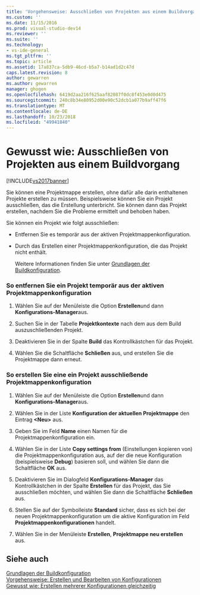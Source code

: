 ```yaml
---
title: 'Vorgehensweise: Ausschließen von Projekten aus einem Buildvorgang | Microsoft-Dokumentation'
ms.custom: ''
ms.date: 11/15/2016
ms.prod: visual-studio-dev14
ms.reviewer: ''
ms.suite: ''
ms.technology:
- vs-ide-general
ms.tgt_pltfrm: ''
ms.topic: article
ms.assetid: 17a837ca-5db9-46cd-b5a7-b14ad1d2c47d
caps.latest.revision: 8
author: gewarren
ms.author: gewarren
manager: ghogen
ms.openlocfilehash: 6419d2aa216f625aaf82087f0dc8f453e0d0d475
ms.sourcegitcommit: 240c8b34e80952d00e90c52dcb1a077b9aff47f6
ms.translationtype: MT
ms.contentlocale: de-DE
ms.lasthandoff: 10/23/2018
ms.locfileid: "49941840"
---
```

# <a name="how-to-exclude-projects-from-a-build"></a>Gewusst wie: Ausschließen von Projekten aus einem Buildvorgang
[!INCLUDE[vs2017banner](../includes/vs2017banner.md)]

Sie können eine Projektmappe erstellen, ohne dafür alle darin enthaltenen Projekte erstellen zu müssen. Beispielsweise können Sie ein Projekt ausschließen, das die Erstellung unterbricht. Sie können dann das Projekt erstellen, nachdem Sie die Probleme ermittelt und behoben haben.  
  
 Sie können ein Projekt wie folgt ausschließen:  
  
- Entfernen Sie es temporär aus der aktiven Projektmappenkonfiguration.  
  
- Durch das Erstellen einer Projektmappenkonfiguration, die das Projekt nicht enthält.  
  
  Weitere Informationen finden Sie unter [Grundlagen der Buildkonfiguration](../ide/understanding-build-configurations.md).  
  
### <a name="to-temporarily-remove-a-project-from-the-active-solution-configuration"></a>So entfernen Sie ein Projekt temporär aus der aktiven Projektmappenkonfiguration  
  
1.  Wählen Sie auf der Menüleiste die Option **Erstellen**und dann **Konfigurations-Manager**aus.  
  
2.  Suchen Sie in der Tabelle **Projektkontexte** nach dem aus dem Build auszuschließenden Projekt.  
  
3.  Deaktivieren Sie in der Spalte **Build** das Kontrollkästchen für das Projekt.  
  
4.  Wählen Sie die Schaltfläche **Schließen** aus, und erstellen Sie die Projektmappe dann erneut.  
  
### <a name="to-create-a-solution-configuration-that-excludes-a-project"></a>So erstellen Sie eine ein Projekt ausschließende Projektmappenkonfiguration  
  
1.  Wählen Sie auf der Menüleiste die Option **Erstellen**und dann **Konfigurations-Manager**aus.  
  
2.  Wählen Sie in der Liste **Konfiguration der aktuellen Projektmappe** den Eintrag **\<Neu>** aus.  
  
3.  Geben Sie im Feld **Name** einen Namen für die Projektmappenkonfiguration ein.  
  
4.  Wählen Sie in der Liste **Copy settings from** (Einstellungen kopieren von) die Projektmappenkonfiguration aus, auf der die neue Konfiguration (beispielsweise **Debug**) basieren soll, und wählen Sie dann die Schaltfläche **OK** aus.  
  
5.  Deaktivieren Sie im Dialogfeld **Konfigurations-Manager** das Kontrollkästchen in der Spalte **Erstellen** für das Projekt, das Sie ausschließen möchten, und wählen Sie dann die Schaltfläche **Schließen** aus.  
  
6.  Stellen Sie auf der Symbolleiste **Standard** sicher, dass es sich bei der neuen Projektmappenkonfiguration um die aktive Konfiguration im Feld **Projektmappenkonfigurationen** handelt.  
  
7.  Wählen Sie in der Menüleiste **Erstellen**, **Projektmappe neu erstellen** aus.  
  
## <a name="see-also"></a>Siehe auch  
 [Grundlagen der Buildkonfiguration](../ide/understanding-build-configurations.md)   
 [Vorgehensweise: Erstellen und Bearbeiten von Konfigurationen](../ide/how-to-create-and-edit-configurations.md)   
 [Gewusst wie: Erstellen mehrerer Konfigurationen gleichzeitig](../ide/how-to-build-multiple-configurations-simultaneously.md)



